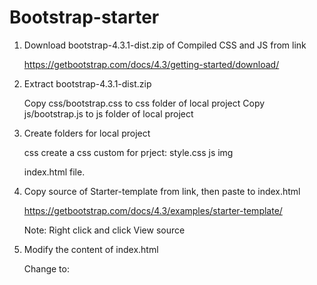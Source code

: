 # Bootstrap-starter

 1. Download bootstrap-4.3.1-dist.zip of Compiled CSS and JS from link

    https://getbootstrap.com/docs/4.3/getting-started/download/

 2. Extract bootstrap-4.3.1-dist.zip

    Copy css/bootstrap.css to css folder of local project
    Copy js/bootstrap.js to js folder of local project

 3. Create folders for local project

    css
      create a css custom for prject: style.css
    js
    img

    index.html file.

 4. Copy source of Starter-template from link, then paste to index.html

    https://getbootstrap.com/docs/4.3/examples/starter-template/

    Note: Right click and click View source

 5. Modify the content of index.html

    Change to:

    <link href="css/bootstrap.css" rel="stylesheet" >
    <!-- Custom styles for this template -->
    <link href="css/style.css" rel="stylesheet">

    <script src="js/bootstrap.js" ></script>
